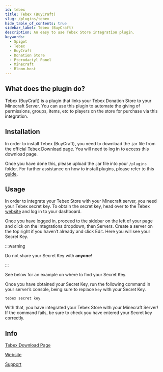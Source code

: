 ```yaml
---
id: tebex
title: Tebex (BuyCraft)
slug: /plugins/tebex
hide_table_of_contents: true
sidebar_label: Tebex (BuyCraft)
description: An easy to use Tebex Store integration plugin.
keywords:
  - Spigot
  - Tebex
  - BuyCraft
  - Donation Store
  - Pterodactyl Panel
  - Minecraft
  - Bloom.host
---
```


## What does the plugin do?

Tebex (BuyCraft) is a plugin that links your Tebex Donation Store to your Minecraft Server. You can use this plugin to automate the giving of permissions, groups, items, etc to players on the store for purchase via this integration.

## Installation
 
In order to install Tebex (BuyCraft), you need to download the .jar file from the official [Tebex Download page](https://server.tebex.io/plugins/124/download). You will need to log in to access this download page.

Once you have done this, please upload the .jar file into your `/plugins` folder. For further assistance on how to install plugins, please refer to this [guide](https://docs.bloom.host/installing-plugins).

## Usage

In order to integrate your Tebex Store with your Minecraft server, you need your Tebex secret key. To obtain the secret key, head over to the Tebex [website](https://server.tebex.io/settings/servers/1083138) and log in to your dashboard. 

Once you have logged in, proceed to the sidebar on the left of your page and click on the Integrations dropdown, then Servers. Create a server on the top right if you haven’t already and click Edit. Here you will see your Secret Key.

:::warning

Do not share your Secret Key with **anyone**!

:::

See below for an example on where to find your Secret Key. 

Once you have obtained your Secret Key, run the following command in your server’s console, being sure to replace `key` with your Secret Key.

```
tebex secret key
```

With that, you have integrated your Tebex Store with your Minecraft Server! If the command fails, be sure to check you have entered your Secret key correctly.

## Info

[Tebex Download Page](https://server.tebex.io/plugins/124/download)

[Website](https://tebex.io/)

[Support](https://www.tebex.io/contact/support)



